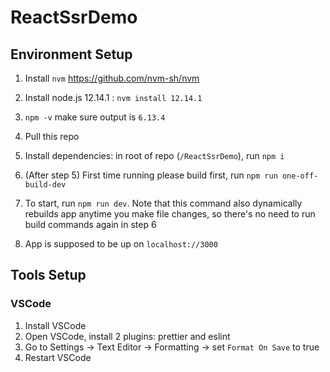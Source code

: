# ReactSsrDemo

## Environment Setup

1. Install `nvm` https://github.com/nvm-sh/nvm

2. Install node.js 12.14.1 : `nvm install 12.14.1`

3. `npm -v` make sure output is `6.13.4`

4. Pull this repo

5. Install dependencies: in root of repo (`/ReactSsrDemo`), run `npm i`

6. (After step 5) First time running please build first, run `npm run one-off-build-dev`

7. To start, run `npm run dev`. Note that this command also dynamically rebuilds app anytime you make file changes, so there's no need to run build commands again in step 6

8. App is supposed to be up on `localhost://3000`

## Tools Setup

### VSCode

1. Install VSCode
2. Open VSCode, install 2 plugins: prettier and eslint
3. Go to Settings -> Text Editor -> Formatting -> set `Format On Save` to true
4. Restart VSCode
